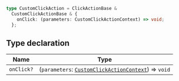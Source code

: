 ```ts
type CustomClickAction = ClickActionBase &
  CustomClickActionBase & {
    onClick: (parameters: CustomClickActionContext) => void;
  };
```

## Type declaration

| Name       | Type                                                                                |
| ---------- | ----------------------------------------------------------------------------------- |
| `onClick?` | (`parameters`: [`CustomClickActionContext`](CustomClickActionContext.md)) => `void` |
